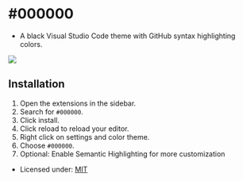 # #000000

-   A black Visual Studio Code theme with GitHub syntax highlighting colors.

<img src="https://raw.githubusercontent.com/Levminer/000000/main/images/screenshot.jpg?raw=true">

## Installation

1. Open the extensions in the sidebar.
2. Search for `#000000`.
3. Click install.
4. Click reload to reload your editor.
5. Right click on settings and color theme.
6. Choose `#000000`.
7. Optional: Enable Semantic Highlighting for more customization

-   Licensed under: [MIT](https://github.com/Levminer/000000/blob/main/LICENSE.md)
